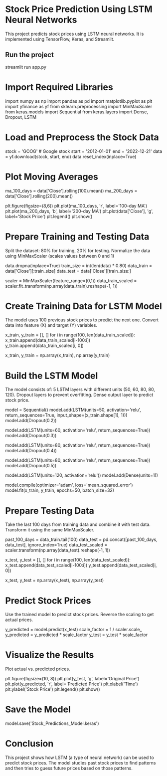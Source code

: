 # Stock Price Prediction Using LSTM Neural Networks

This project predicts stock prices using LSTM neural networks. It is implemented using TensorFlow, Keras, and Streamlit.

## Run the project

streamlit run app.py

# Import Required Libraries

import numpy as np
import pandas as pd
import matplotlib.pyplot as plt
import yfinance as yf
from sklearn.preprocessing import MinMaxScaler
from keras.models import Sequential
from keras.layers import Dense, Dropout, LSTM

# Load and Preprocess the Stock Data

stock = 'GOOG'  # Google stock
start = '2012-01-01'
end = '2022-12-21'
data = yf.download(stock, start, end)
data.reset_index(inplace=True)

# Plot Moving Averages

ma_100_days = data['Close'].rolling(100).mean()
ma_200_days = data['Close'].rolling(200).mean()

plt.figure(figsize=(8,6))
plt.plot(ma_100_days, 'r', label='100-day MA')
plt.plot(ma_200_days, 'b', label='200-day MA')
plt.plot(data['Close'], 'g', label='Stock Price')
plt.legend()
plt.show()

# Prepare Training and Testing Data
Split the dataset: 80% for training, 20% for testing.
Normalize the data using MinMaxScaler (scales values between 0 and 1)

data.dropna(inplace=True)
train_size = int(len(data) * 0.80)
data_train = data['Close'][:train_size]
data_test = data['Close'][train_size:]

scaler = MinMaxScaler(feature_range=(0,1))
data_train_scaled = scaler.fit_transform(np.array(data_train).reshape(-1, 1))

# Create Training Data for LSTM Model
The model uses 100 previous stock prices to predict the next one.
Convert data into feature (X) and target (Y) variables.

x_train, y_train = [], []
for i in range(100, len(data_train_scaled)):
    x_train.append(data_train_scaled[i-100:i])  
    y_train.append(data_train_scaled[i, 0])  

x_train, y_train = np.array(x_train), np.array(y_train)

#  Build the LSTM Model
The model consists of:
5 LSTM layers with different units (50, 60, 80, 80, 120).
Dropout layers to prevent overfitting.
Dense output layer to predict stock price.

model = Sequential()
model.add(LSTM(units=50, activation='relu', return_sequences=True, input_shape=(x_train.shape[1], 1)))
model.add(Dropout(0.2))

model.add(LSTM(units=60, activation='relu', return_sequences=True))
model.add(Dropout(0.3))

model.add(LSTM(units=80, activation='relu', return_sequences=True))
model.add(Dropout(0.4))

model.add(LSTM(units=80, activation='relu', return_sequences=True))
model.add(Dropout(0.5))

model.add(LSTM(units=120, activation='relu'))
model.add(Dense(units=1))

model.compile(optimizer='adam', loss='mean_squared_error')
model.fit(x_train, y_train, epochs=50, batch_size=32)

# Prepare Testing Data
Take the last 100 days from training data and combine it with test data.
Transform it using the same MinMaxScaler.

past_100_days = data_train.tail(100)
data_test = pd.concat([past_100_days, data_test], ignore_index=True)
data_test_scaled = scaler.transform(np.array(data_test).reshape(-1, 1))

x_test, y_test = [], []
for i in range(100, len(data_test_scaled)):
    x_test.append(data_test_scaled[i-100:i])
    y_test.append(data_test_scaled[i, 0])

x_test, y_test = np.array(x_test), np.array(y_test)

#  Predict Stock Prices
Use the trained model to predict stock prices.
Reverse the scaling to get actual prices.

y_predicted = model.predict(x_test)
scale_factor = 1 / scaler.scale_
y_predicted = y_predicted * scale_factor
y_test = y_test * scale_factor

#  Visualize the Results
Plot actual vs. predicted prices.

plt.figure(figsize=(10, 8))
plt.plot(y_test, 'g', label='Original Price')
plt.plot(y_predicted, 'r', label='Predicted Price')
plt.xlabel('Time')
plt.ylabel('Stock Price')
plt.legend()
plt.show()

# Save the Model 
model.save('Stock_Predictions_Model.keras')


#  Conclusion
This project shows how LSTM (a type of neural network) can be used to predict stock prices. The model studies past stock prices to find patterns and then tries to guess future prices based on those patterns.





